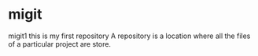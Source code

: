 # migit
migit1
this is my first repository
A repository is a location where all the files of a particular project are store.
